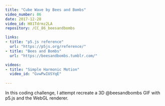 ```yaml
---
title: "Cube Wave by Bees and Bombs"
video_number: 86
date: 2017-12-28
video_id: H81Tdrmz2LA
repository: /CC_86_beesandbombs

links:
- title: "p5.js reference"  
  url: "https://p5js.org/reference/"
- title: "Bees and Bombs"  
  url: "https://beesandbombs.tumblr.com/"  

videos:
- title: "Simple Harmonic Motion"
  video_id: "GvwPwIUSYqE"
  
---
```


In this coding challenge, I attempt recreate a 3D @beesandbombs GIF with p5.js and the WebGL renderer.

